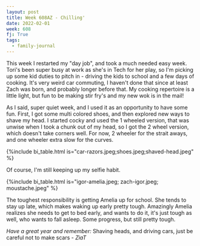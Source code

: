 ```yaml
---
layout: post
title: Week 608AZ - Chilling'
date: 2022-02-01
week: 608
fj: True
tags:
  - family-journal
---
```


This week I restarted my "day job", and took a much needed easy week. Tori's been super busy at work as she's in Tech for her play, so I'm picking up some kid duties to pitch in - driving the kids to school and a few days of cooking. It's very weird car commuting, I haven't done that since at least Zach was born, and probably longer before that. My cooking repertoire is a little light, but fun to be making stir fry's and my new wok is in the mail!

As I said, super quiet week, and I used it as an opportunity to have some fun. First, I got some multi colored shoes, and then explored new ways to shave my head. I started cocky and used the 1 wheeled version, that was unwise when I took a chunk out of my head, so I got the 2 wheel version, which doesn't take corners well. For now, 2 wheeler for the strait aways, and one wheeler extra slow for the curves.

{%include bi_table.html is="car-razors.jpeg;shoes.jpeg;shaved-head.jpeg" %}

Of course, I'm still keeping up my selfie habit.

{%include bi_table.html is="igor-amelia.jpeg; zach-igor.jpeg; moustache.jpeg" %}

The toughest responsibility is getting Amelia up for school. She tends to stay up late, which makes waking up early pretty tough. Amazingly Amelia realizes she needs to get to bed early, and wants to do it, it's just tough as well, who wants to fall asleep. Some progress, but still pretty tough.

_Have a great year and remember:_ Shaving heads, and driving cars, just be careful not to make scars - _ZiaT_

